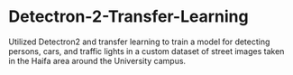 # Detectron-2-Transfer-Learning
Utilized Detectron2 and transfer learning to train a model for detecting persons, cars, and traffic lights in a custom dataset of street images taken in the Haifa area around the University campus.
